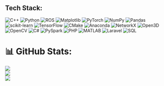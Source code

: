 ## Tech Stack:
![C++](https://img.shields.io/badge/c++-%2300599C.svg?style=for-the-badge&logo=c%2B%2B&logoColor=white) ![Python](https://img.shields.io/badge/python-3670A0?style=for-the-badge&logo=python&logoColor=ffdd54) ![ROS](https://img.shields.io/badge/ros-%230A0FF9.svg?style=for-the-badge&logo=ros&logoColor=white) ![Matplotlib](https://img.shields.io/badge/Matplotlib-%23ffffff.svg?style=for-the-badge&logo=Matplotlib&logoColor=black) ![PyTorch](https://img.shields.io/badge/PyTorch-%23EE4C2C.svg?style=for-the-badge&logo=PyTorch&logoColor=white) ![NumPy](https://img.shields.io/badge/numpy-%23013243.svg?style=for-the-badge&logo=numpy&logoColor=white) ![Pandas](https://img.shields.io/badge/pandas-%23150458.svg?style=for-the-badge&logo=pandas&logoColor=white) ![scikit-learn](https://img.shields.io/badge/scikit--learn-%23F7931E.svg?style=for-the-badge&logo=scikit-learn&logoColor=white) ![TensorFlow](https://img.shields.io/badge/TensorFlow-%23FF6F00.svg?style=for-the-badge&logo=TensorFlow&logoColor=white) ![CMake](https://img.shields.io/badge/CMake-%23008FBA.svg?style=for-the-badge&logo=cmake&logoColor=white) ![Anaconda](https://img.shields.io/badge/Anaconda-%2344A833.svg?style=for-the-badge&logo=anaconda&logoColor=white) ![NetworkX](https://img.shields.io/badge/NetworkX-%23008FBA.svg?style=for-the-badge&logo=networkx&logoColor=white) ![Open3D](https://img.shields.io/badge/Open3D-%23FF6F00.svg?style=for-the-badge&logo=Open3D&logoColor=white) ![OpenCV](https://img.shields.io/badge/OpenCV-%23FF6F00.svg?style=for-the-badge&logo=OpenCV&logoColor=white) ![C#](https://img.shields.io/badge/C%23-%2300599C.svg?style=for-the-badge&logo=c-sharp&logoColor=white) ![PySpark](https://img.shields.io/badge/PySpark-%23EE4C2C.svg?style=for-the-badge&logo=Apache-Spark&logoColor=white) ![PHP](https://img.shields.io/badge/PHP-%23777BB4.svg?style=for-the-badge&logo=PHP&logoColor=white) ![MATLAB](https://img.shields.io/badge/MATLAB-%230077B5.svg?style=for-the-badge&logo=MathWorks&logoColor=white) ![Laravel](https://img.shields.io/badge/Laravel-%23FF2D20.svg?style=for-the-badge&logo=laravel&logoColor=white) ![SQL](https://img.shields.io/badge/SQL-%230077B5.svg?style=for-the-badge&logo=MySQL&logoColor=white)
 



# 📊 GitHub Stats:
![](https://github-readme-stats.vercel.app/api?username=arminak6&theme=dark&hide_border=false&include_all_commits=false&count_private=false)<br/>
![](https://github-readme-streak-stats.herokuapp.com/?user=arminak6&theme=dark&hide_border=false)<br/>
![](https://github-readme-stats.vercel.app/api/top-langs/?username=arminak6&theme=dark&hide_border=false&include_all_commits=false&count_private=false&layout=compact)


